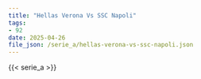 ```yaml
---
title: "Hellas Verona Vs SSC Napoli"
tags:
- 92
date: 2025-04-26
file_json: /serie_a/hellas-verona-vs-ssc-napoli.json
---
```


{{< serie_a >}}
